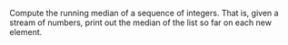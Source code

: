 Compute the running median of a sequence of integers. That is, given a stream
of numbers, print out the median of the list so far on each new element.
